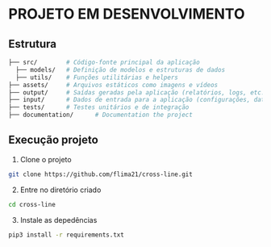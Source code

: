 # PROJETO EM DESENVOLVIMENTO

## Estrutura 
```bash
├── src/        # Código-fonte principal da aplicação
  ├── models/   # Definição de modelos e estruturas de dados
  ├── utils/    # Funções utilitárias e helpers
├── assets/     # Arquivos estáticos como imagens e vídeos
├── output/     # Saídas geradas pela aplicação (relatórios, logs, etc.)
├── input/      # Dados de entrada para a aplicação (configurações, datasets)
├── tests/      # Testes unitários e de integração
├── documentation/      # Documentation the project
```

## Execução projeto
1. Clone o projeto 
```bash
git clone https://github.com/flima21/cross-line.git
```
2. Entre no diretório criado
```bash
cd cross-line
```
3. Instale as depedências
```bash
pip3 install -r requirements.txt
```
